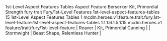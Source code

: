 <ability>
  <name>1st-Level Aspect Features Tables</name>
  <keywords>
    <keyword>Aspect</keyword>
  </keywords>
  <type>Feature</type>
  <distance>Berserker</distance>
  <target>Kit, Primordial Strength</target>
  <metadata>
    <class>fury</class>
    <feature_type>trait</feature_type>
    <file_dpath>Fury/1st-Level Features</file_dpath>
    <item_id>1st-level-aspect-features-tables</item_id>
    <item_index>15</item_index>
    <item_name>1st-Level Aspect Features Tables</item_name>
    <level>1</level>
    <scc>mcdm.heroes.v1:feature.trait.fury.1st-level-feature:1st-level-aspect-features-tables</scc>
    <scdc>1.1.1:6.1.5.1:15</scdc>
    <source>mcdm.heroes.v1</source>
    <type>feature/trait/fury/1st-level-feature</type>
  </metadata>
  <effects>
    <effect type="mundane">| Reaver     | Kit, Primordial Cunning        |
| Stormwight | Beast Shape, Relentless Hunter |</effect>
  </effects>
</ability>
